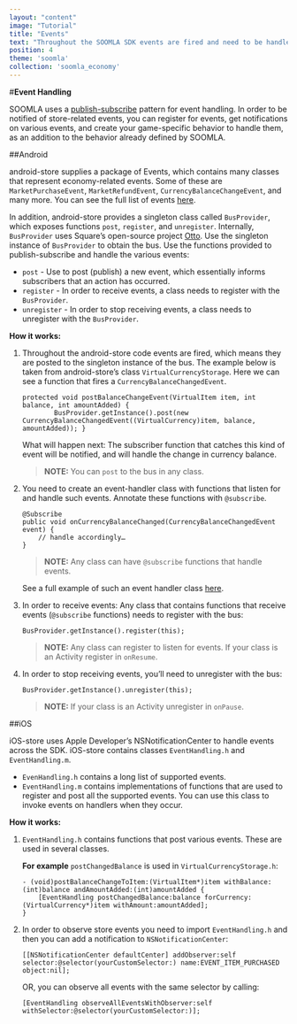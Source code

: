 ```yaml
---
layout: "content"
image: "Tutorial"
title: "Events"
text: "Throughout the SOOMLA SDK events are fired and need to be handled with your game-specific behavior."
position: 4
theme: 'soomla'
collection: 'soomla_economy'
---
```


#**Event Handling**

SOOMLA uses a [publish-subscribe](http://en.wikipedia.org/wiki/Publish%E2%80%93subscribe_pattern) pattern for event handling. In order to be notified of store-related events, you can register for events, get notifications on various events, and create your game-specific behavior to handle them, as an addition to the behavior already defined by SOOMLA.

##Android

android-store supplies a package of Events, which contains many classes that represent  economy-related events. Some of these are `MarketPurchaseEvent`, `MarketRefundEvent`, `CurrencyBalanceChangeEvent`, and many more. You can see the full list of events [here](https://github.com/soomla/android-store/tree/master/SoomlaAndroidStore/src/com/soomla/store/events).

In addition, android-store provides a singleton class called `BusProvider`, which exposes functions `post`, `register`, and `unregister`. Internally, `BusProvider` uses Square’s open-source project [Otto](http://square.github.io/otto/). Use the singleton instance of `BusProvider` to obtain the bus. Use the functions provided to publish-subscribe and handle the various events:

- `post` - Use to post (publish) a new event, which essentially informs subscribers that an action has occurred.
- `register` - In order to receive events, a class needs to register with the `BusProvider`.
- `unregister` - In order to stop receiving events, a class needs to unregister with the `BusProvider`.

**How it works:**

1. Throughout the android-store code events are fired, which means they are posted to the singleton instance of the bus. The example below is taken from android-store’s class `VirtualCurrencyStorage`. Here we can see a function that fires a `CurrencyBalanceChangedEvent`.

    ```
    protected void postBalanceChangeEvent(VirtualItem item, int balance, int amountAdded) {
            BusProvider.getInstance().post(new CurrencyBalanceChangedEvent((VirtualCurrency)item, balance, amountAdded)); }
    ```
    What will happen next: The subscriber function that catches this kind of event will be notified, and will handle the change in currency balance.


    > **NOTE:** You can `post` to the bus in any class.

2. You need to create an event-handler class with functions that listen for and handle such events. Annotate these functions with `@subscribe`.

    ```
    @Subscribe
    public void onCurrencyBalanceChanged(CurrencyBalanceChangedEvent event) {
        // handle accordingly…
    }
    ```

    > **NOTE:** Any class can have `@subscribe` functions that handle events.

    See a full example of such an event handler class [here](https://github.com/soomla/android-store/blob/master/SoomlaAndroidExample/src/com/soomla/example/ExampleEventHandler.java).

3. In order to receive events: Any class that contains functions that receive events (`@subscribe` functions) needs to register with the bus:

    ```
    BusProvider.getInstance().register(this);
    ```

    > **NOTE:** Any class can register to listen for events. If your class is an
    > Activity register in `onResume`.

4. In order to stop receiving events, you’ll need to unregister with the bus:

    ```
    BusProvider.getInstance().unregister(this);
    ```

    > **NOTE:** If your class is an Activity unregister in `onPause`.


##iOS

iOS-store uses Apple Developer’s NSNotificationCenter to handle events across the SDK. iOS-store contains classes `EventHandling.h` and `EventHandling.m`.

- `EvenHandling.h` contains a long list of supported events.
- `EventHandling.m` contains implementations of functions that are used to register and post all the supported events. You can use this class to invoke events on handlers when they occur.

**How it works:**

 1. `EventHandling.h` contains functions that post various events. These are used in several classes.

    **For example** `postChangedBalance` is used in `VirtualCurrencyStorage.h`:

    ```
    - (void)postBalanceChangeToItem:(VirtualItem*)item withBalance:(int)balance andAmountAdded:(int)amountAdded {
        [EventHandling postChangedBalance:balance forCurrency:(VirtualCurrency*)item withAmount:amountAdded];
    }
    ```

 2. In order to observe store events you need to import `EventHandling.h` and then you can add a notification to `NSNotificationCenter`:
    ```
    [[NSNotificationCenter defaultCenter] addObserver:self selector:@selector(yourCustomSelector:) name:EVENT_ITEM_PURCHASED object:nil];
    ```

    OR, you can observe all events with the same selector by calling:

    ```
    [EventHandling observeAllEventsWithObserver:self withSelector:@selector(yourCustomSelector:)];
    ```
